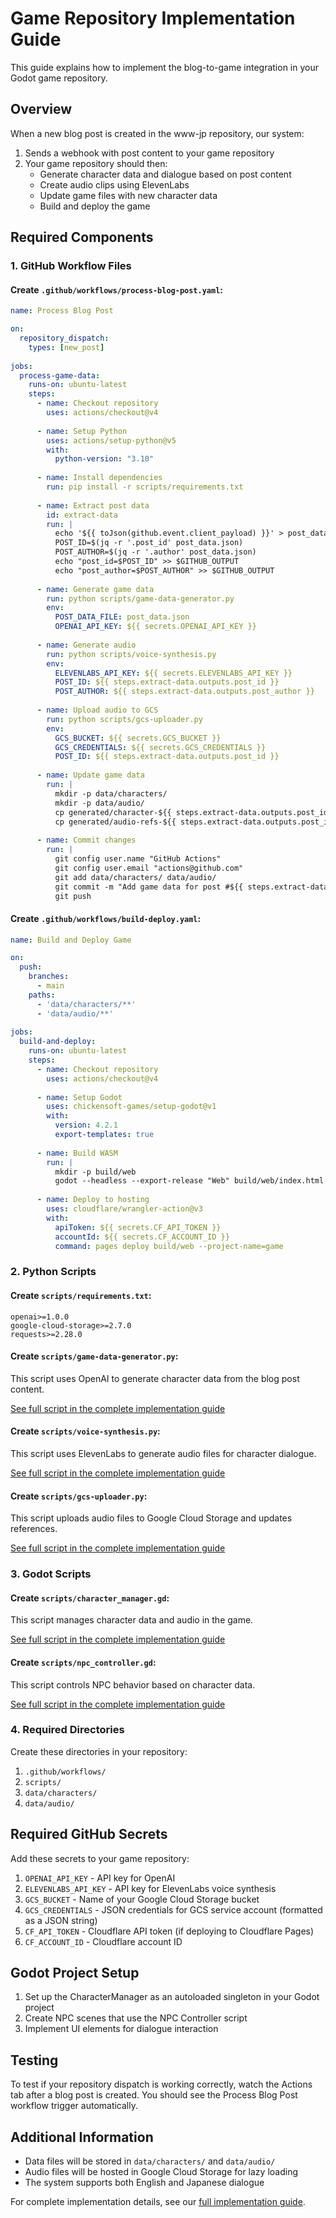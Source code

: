 # Game Repository Implementation Guide

This guide explains how to implement the blog-to-game integration in your Godot game repository.

## Overview

When a new blog post is created in the www-jp repository, our system:
1. Sends a webhook with post content to your game repository
2. Your game repository should then:
   - Generate character data and dialogue based on post content
   - Create audio clips using ElevenLabs
   - Update game files with new character data
   - Build and deploy the game

## Required Components

### 1. GitHub Workflow Files

#### Create `.github/workflows/process-blog-post.yaml`:

```yaml
name: Process Blog Post

on:
  repository_dispatch:
    types: [new_post]
    
jobs:
  process-game-data:
    runs-on: ubuntu-latest
    steps:
      - name: Checkout repository
        uses: actions/checkout@v4
        
      - name: Setup Python
        uses: actions/setup-python@v5
        with:
          python-version: "3.10"
          
      - name: Install dependencies
        run: pip install -r scripts/requirements.txt
        
      - name: Extract post data
        id: extract-data
        run: |
          echo '${{ toJson(github.event.client_payload) }}' > post_data.json
          POST_ID=$(jq -r '.post_id' post_data.json)
          POST_AUTHOR=$(jq -r '.author' post_data.json)
          echo "post_id=$POST_ID" >> $GITHUB_OUTPUT
          echo "post_author=$POST_AUTHOR" >> $GITHUB_OUTPUT
          
      - name: Generate game data
        run: python scripts/game-data-generator.py
        env:
          POST_DATA_FILE: post_data.json
          OPENAI_API_KEY: ${{ secrets.OPENAI_API_KEY }}
          
      - name: Generate audio
        run: python scripts/voice-synthesis.py
        env:
          ELEVENLABS_API_KEY: ${{ secrets.ELEVENLABS_API_KEY }}
          POST_ID: ${{ steps.extract-data.outputs.post_id }}
          POST_AUTHOR: ${{ steps.extract-data.outputs.post_author }}
          
      - name: Upload audio to GCS
        run: python scripts/gcs-uploader.py
        env:
          GCS_BUCKET: ${{ secrets.GCS_BUCKET }}
          GCS_CREDENTIALS: ${{ secrets.GCS_CREDENTIALS }}
          POST_ID: ${{ steps.extract-data.outputs.post_id }}
          
      - name: Update game data
        run: |
          mkdir -p data/characters/
          mkdir -p data/audio/
          cp generated/character-${{ steps.extract-data.outputs.post_id }}.json data/characters/
          cp generated/audio-refs-${{ steps.extract-data.outputs.post_id }}.json data/audio/
          
      - name: Commit changes
        run: |
          git config user.name "GitHub Actions"
          git config user.email "actions@github.com"
          git add data/characters/ data/audio/
          git commit -m "Add game data for post #${{ steps.extract-data.outputs.post_id }}"
          git push
```

#### Create `.github/workflows/build-deploy.yaml`:

```yaml
name: Build and Deploy Game

on:
  push:
    branches:
      - main
    paths:
      - 'data/characters/**'
      - 'data/audio/**'
      
jobs:
  build-and-deploy:
    runs-on: ubuntu-latest
    steps:
      - name: Checkout repository
        uses: actions/checkout@v4
        
      - name: Setup Godot
        uses: chickensoft-games/setup-godot@v1
        with:
          version: 4.2.1
          export-templates: true
          
      - name: Build WASM
        run: |
          mkdir -p build/web
          godot --headless --export-release "Web" build/web/index.html
          
      - name: Deploy to hosting
        uses: cloudflare/wrangler-action@v3
        with:
          apiToken: ${{ secrets.CF_API_TOKEN }}
          accountId: ${{ secrets.CF_ACCOUNT_ID }}
          command: pages deploy build/web --project-name=game
```

### 2. Python Scripts

#### Create `scripts/requirements.txt`:

```
openai>=1.0.0
google-cloud-storage>=2.7.0
requests>=2.28.0
```

#### Create `scripts/game-data-generator.py`:

This script uses OpenAI to generate character data from the blog post content.

[See full script in the complete implementation guide](https://github.com/devhou-se/www-jp/tree/main/game-docs/claude-code-instructions.md#create-scriptsgame-data-generatorpy)

#### Create `scripts/voice-synthesis.py`:

This script uses ElevenLabs to generate audio files for character dialogue.

[See full script in the complete implementation guide](https://github.com/devhou-se/www-jp/tree/main/game-docs/claude-code-instructions.md#create-scriptsvoice-synthesispy)

#### Create `scripts/gcs-uploader.py`:

This script uploads audio files to Google Cloud Storage and updates references.

[See full script in the complete implementation guide](https://github.com/devhou-se/www-jp/tree/main/game-docs/claude-code-instructions.md#create-scriptsgcs-uploaderpy)

### 3. Godot Scripts

#### Create `scripts/character_manager.gd`:

This script manages character data and audio in the game.

[See full script in the complete implementation guide](https://github.com/devhou-se/www-jp/tree/main/game-docs/claude-code-instructions.md#create-scriptscharacter_managergd)

#### Create `scripts/npc_controller.gd`:

This script controls NPC behavior based on character data.

[See full script in the complete implementation guide](https://github.com/devhou-se/www-jp/tree/main/game-docs/claude-code-instructions.md#create-scriptsnpc_controllergd)

### 4. Required Directories

Create these directories in your repository:

1. `.github/workflows/`
2. `scripts/`
3. `data/characters/`
4. `data/audio/`

## Required GitHub Secrets

Add these secrets to your game repository:

1. `OPENAI_API_KEY` - API key for OpenAI
2. `ELEVENLABS_API_KEY` - API key for ElevenLabs voice synthesis
3. `GCS_BUCKET` - Name of your Google Cloud Storage bucket
4. `GCS_CREDENTIALS` - JSON credentials for GCS service account (formatted as a JSON string)
5. `CF_API_TOKEN` - Cloudflare API token (if deploying to Cloudflare Pages)
6. `CF_ACCOUNT_ID` - Cloudflare account ID

## Godot Project Setup

1. Set up the CharacterManager as an autoloaded singleton in your Godot project
2. Create NPC scenes that use the NPC Controller script
3. Implement UI elements for dialogue interaction

## Testing

To test if your repository dispatch is working correctly, watch the Actions tab after a blog post is created. You should see the Process Blog Post workflow trigger automatically.

## Additional Information

- Data files will be stored in `data/characters/` and `data/audio/`
- Audio files will be hosted in Google Cloud Storage for lazy loading
- The system supports both English and Japanese dialogue

For complete implementation details, see our [full implementation guide](https://github.com/devhou-se/www-jp/tree/main/game-docs/claude-code-instructions.md).